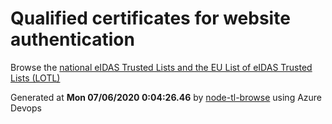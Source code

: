 # Qualified certificates for website authentication 
 Browse the [national eIDAS Trusted Lists and the EU List of eIDAS Trusted Lists (LOTL)](https://webgate.ec.europa.eu/tl-browser/#/) 
 
 
Generated at **Mon 07/06/2020  0:04:26.46** by [node-tl-browse](https://github.com/ymedlop/node-tl-browser) using Azure Devops 
